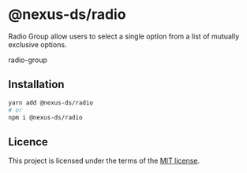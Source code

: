 # @nexus-ds/radio

Radio Group allow users to select a single option from a list of mutually exclusive options.

radio-group

## Installation

```sh
yarn add @nexus-ds/radio
# or
npm i @nexus-ds/radio
```



## Licence

This project is licensed under the terms of the
[MIT license](https://github.com/NexusDesignSystem/nexus-ds/blob/main/LICENSE).
